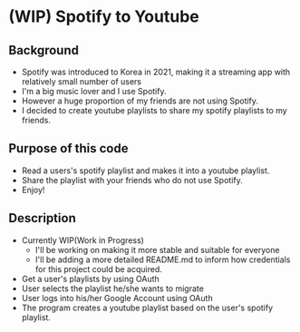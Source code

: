 # (WIP) Spotify to Youtube 
## Background 
- Spotify was introduced to Korea in 2021, making it a streaming app with relatively small number of users
- I'm a big music lover and I use Spotify.
- However a huge proportion of my friends are not using Spotify. 
- I decided to create youtube playlists to share my spotify playlists to my friends.

## Purpose of this code 
- Read a users's spotify playlist and makes it into a youtube playlist. 
- Share the playlist with your friends who do not use Spotify.
- Enjoy! 


## Description 
- Currently WIP(Work in Progress) 
  - I'll be working on making it more stable and suitable for everyone 
  - I'll be adding a more detailed README.md to inform how credentials for this project could be acquired. 
- Get a user's playlists by using OAuth 
- User selects the playlist he/she wants to migrate 
- User logs into his/her Google Account using OAuth 
- The program creates a youtube playlist based on the user's spotify playlist. 
